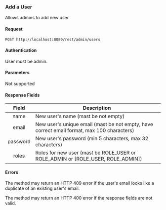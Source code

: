 ### Add a User
Allows admins to add new user.

#### Request
`POST http://localhost:8080/rest/admin/users`

#### Authentication
User must be admin.

#### Parameters
Not supported

#### Response Fields
|  Field   | Description                                                                                |
|:--------:|--------------------------------------------------------------------------------------------|
|   name   | New user's name (mast be not empty)                                                        |
|   email  | New user's unique email (mast be not empty, have correct email format, max 100 characters) |
| password | New user's password (min 5 characters, max 32 characters)                                  |
|   roles  | Roles for new user (mast be ROLE_USER or ROLE_ADMIN or [ROLE_USER, ROLE_ADMIN])            |

#### Errors
The method may return an HTTP 409 error if the user's email looks like a duplicate of an existing user's email.

The method may return an HTTP 400 error if the response fields are not valid.